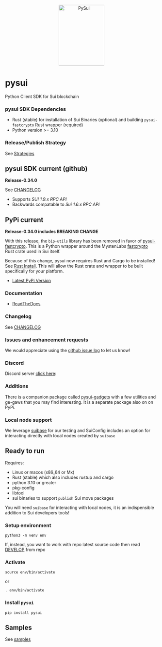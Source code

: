 <p align="center">
  <img width="150" height="200" src="https://raw.githubusercontent.com/FrankC01/pysui/main/images//pysui_logo_color.png" alt='PySui'>
</p>

# pysui

Python Client SDK for Sui blockchain

### pysui SDK Dependencies

- Rust (stable) for installation of Sui Binaries (optional) and building `pysui-fastcrypto` Rust wrapper (required)
- Python version >= 3.10

### Release/Publish Strategy

See [Strategies](https://github.com/FrankC01/pysui/blob/main/OP_STRATEGIES.md)

## pysui SDK current (github)

**Release-0.34.0**

See [CHANGELOG](https://github.com/FrankC01/pysui/blob/main/CHANGELOG.md)

- Supports _SUI 1.9.x RPC API_
- Backwards compatable to _Sui 1.6.x RPC API_


## PyPi current

**Release-0.34.0 includes BREAKING CHANGE**

With this release, the `bip-utils` library has been removed in favor of [pysui-fastcrypto](https://github.com/FrankC01/pysui-fastcrypto). This is a Python wrapper around the MystenLabs [fastcrypto](https://github.com/MystenLabs/fastcrypto) Rust crate used in Sui itself.

Because of this change, pysui now requires Rust and Cargo to be installed!
See [Rust Install](https://www.rust-lang.org/tools/install). This will allow the Rust crate and wrapper to be
built specifically for your platform.

- [Latest PyPi Version](https://pypi.org/project/pysui/)

### Documentation

- [ReadTheDocs](https://pysui.readthedocs.io/en/latest/index.html)

### Changelog

See [CHANGELOG](https://github.com/FrankC01/pysui/blob/main/CHANGELOG.md)

### Issues and enhancement requests

We would appreciate using the [github issue log](https://github.com/FrankC01/pysui/issues) to let us know!

### Discord

Discord server [click here](https://discord.gg/uCGYfY4Ph4):

### Additions

There is a companion package called [pysui-gadgets](https://github.com/FrankC01/pysui_gadgets) with a few utilities and ge-gaws that you may find interesting. It is a separate package also on on PyPi.

### Local node support

We leverage [suibase](https://github.com/ChainMovers/suibase) for our testing and SuiConfig includes an option for interacting directly with local nodes created by `suibase`

## Ready to run

Requires:

- Linux or macos (x86_64 or Mx)
- Rust (stable) which also includes rustup and cargo
- python 3.10 or greater
- pkg-config
- libtool
- sui binaries to support `publish` Sui move packages

You will need `suibase` for interacting with local nodes, it is an indispensible addition to Sui developers tools!

### Setup environment

`python3 -m venv env`

If, instead, you want to work with repo latest source code then read [DEVELOP](https://github.com/FrankC01/pysui/blob/main/DEVELOP.md) from repo

### Activate

`source env/bin/activate`

or

`. env/bin/activate`

### Install `pysui`

`pip install pysui`

## Samples

See [samples](https://github.com/FrankC01/pysui/blob/main/samples/README.md)
